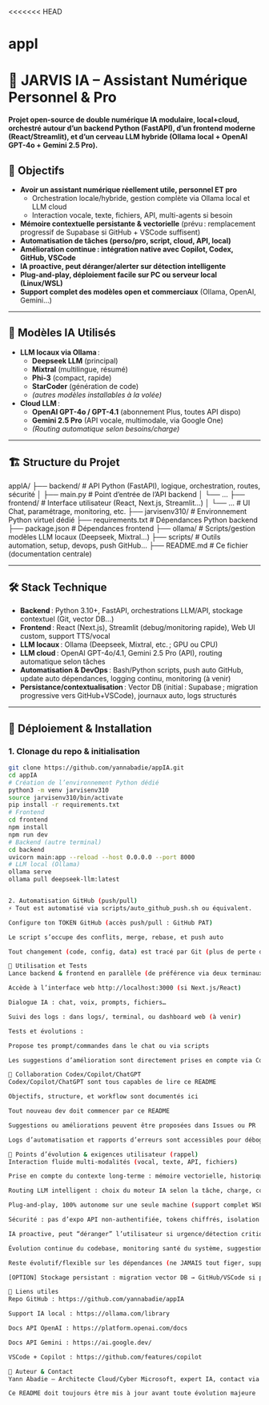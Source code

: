 <<<<<<< HEAD
# appI
# 🤖 JARVIS IA – Assistant Numérique Personnel & Pro

**Projet open-source de double numérique IA modulaire, local+cloud, orchestré autour d’un backend Python (FastAPI), d’un frontend moderne (React/Streamlit), et d’un cerveau LLM hybride (Ollama local + OpenAI GPT-4o + Gemini 2.5 Pro).**

## 🚀 Objectifs

- **Avoir un assistant numérique réellement utile, personnel ET pro**
    - Orchestration locale/hybride, gestion complète via Ollama local et LLM cloud
    - Interaction vocale, texte, fichiers, API, multi-agents si besoin
- **Mémoire contextuelle persistante & vectorielle** (prévu : remplacement progressif de Supabase si GitHub + VSCode suffisent)
- **Automatisation de tâches (perso/pro, script, cloud, API, local)**
- **Amélioration continue : intégration native avec Copilot, Codex, GitHub, VSCode**
- **IA proactive, peut déranger/alerter sur détection intelligente**
- **Plug-and-play, déploiement facile sur PC ou serveur local (Linux/WSL)**
- **Support complet des modèles open et commerciaux** (Ollama, OpenAI, Gemini…)

---

## 🧠 Modèles IA Utilisés

- **LLM locaux via Ollama** :
    - **Deepseek LLM** (principal)
    - **Mixtral** (multilingue, résumé)
    - **Phi-3** (compact, rapide)
    - **StarCoder** (génération de code)
    - *(autres modèles installables à la volée)*
- **Cloud LLM** :
    - **OpenAI GPT-4o / GPT-4.1** (abonnement Plus, toutes API dispo)
    - **Gemini 2.5 Pro** (API vocale, multimodale, via Google One)
    - *(Routing automatique selon besoins/charge)*

---

## 🏗️ Structure du Projet

appIA/
├── backend/ # API Python (FastAPI), logique, orchestration, routes, sécurité
│ ├── main.py # Point d’entrée de l’API backend
│ └── ...
├── frontend/ # Interface utilisateur (React, Next.js, Streamlit…)
│ └── ... # UI Chat, paramétrage, monitoring, etc.
├── jarvisenv310/ # Environnement Python virtuel dédié
├── requirements.txt # Dépendances Python backend
├── package.json # Dépendances frontend
├── ollama/ # Scripts/gestion modèles LLM locaux (Deepseek, Mixtral…)
├── scripts/ # Outils automation, setup, devops, push GitHub…
├── README.md # Ce fichier (documentation centrale)


---

## 🛠️ Stack Technique

- **Backend** : Python 3.10+, FastAPI, orchestrations LLM/API, stockage contextuel (Git, vector DB…)
- **Frontend** : React (Next.js), Streamlit (debug/monitoring rapide), Web UI custom, support TTS/vocal
- **LLM locaux** : Ollama (Deepseek, Mixtral, etc. ; GPU ou CPU)
- **LLM cloud** : OpenAI GPT-4o/4.1, Gemini 2.5 Pro (API), routing automatique selon tâches
- **Automatisation & DevOps** : Bash/Python scripts, push auto GitHub, update auto dépendances, logging continu, monitoring (à venir)
- **Persistance/contextualisation** : Vector DB (initial : Supabase ; migration progressive vers GitHub+VSCode), journaux auto, logs structurés

---

## 🔄 Déploiement & Installation

### 1. **Clonage du repo & initialisation**

```bash
git clone https://github.com/yannabadie/appIA.git
cd appIA
# Création de l’environnement Python dédié
python3 -m venv jarvisenv310
source jarvisenv310/bin/activate
pip install -r requirements.txt
# Frontend
cd frontend
npm install
npm run dev
# Backend (autre terminal)
cd backend
uvicorn main:app --reload --host 0.0.0.0 --port 8000
# LLM local (Ollama)
ollama serve
ollama pull deepseek-llm:latest


2. Automatisation GitHub (push/pull)
⚡️ Tout est automatisé via scripts/auto_github_push.sh ou équivalent.

Configure ton TOKEN GitHub (accès push/pull : GitHub PAT)

Le script s’occupe des conflits, merge, rebase, et push auto

Tout changement (code, config, data) est tracé par Git (plus de perte de contexte)

🏢 Utilisation et Tests
Lance backend & frontend en parallèle (de préférence via deux terminaux)

Accède à l’interface web http://localhost:3000 (si Next.js/React)

Dialogue IA : chat, voix, prompts, fichiers…

Suivi des logs : dans logs/, terminal, ou dashboard web (à venir)

Tests et évolutions :

Propose tes prompt/commandes dans le chat ou via scripts

Les suggestions d’amélioration sont directement prises en compte via Codex/Copilot (voir ci-dessous)

🤝 Collaboration Codex/Copilot/ChatGPT
Codex/Copilot/ChatGPT sont tous capables de lire ce README

Objectifs, structure, et workflow sont documentés ici

Tout nouveau dev doit commencer par ce README

Suggestions ou améliorations peuvent être proposées dans Issues ou PR

Logs d’automatisation et rapports d’erreurs sont accessibles pour débogage/évolution

🔔 Points d’évolution & exigences utilisateur (rappel)
Interaction fluide multi-modalités (vocal, texte, API, fichiers)

Prise en compte du contexte long-terme : mémoire vectorielle, historique, journal utilisateur

Routing LLM intelligent : choix du moteur IA selon la tâche, charge, coût, confidentialité

Plug-and-play, 100% autonome sur une seule machine (support complet WSL/Windows/Linux)

Sécurité : pas d’expo API non-authentifiée, tokens chiffrés, isolation du venv

IA proactive, peut “déranger” l’utilisateur si urgence/détection critique

Évolution continue du codebase, monitoring santé du système, suggestions IA

Reste évolutif/flexible sur les dépendances (ne JAMAIS tout figer, support des dernières versions)

[OPTION] Stockage persistant : migration vector DB → GitHub/VSCode si possible

🔗 Liens utiles
Repo GitHub : https://github.com/yannabadie/appIA

Support IA local : https://ollama.com/library

Docs API OpenAI : https://platform.openai.com/docs

Docs API Gemini : https://ai.google.dev/

VSCode + Copilot : https://github.com/features/copilot

📝 Auteur & Contact
Yann Abadie — Architecte Cloud/Cyber Microsoft, expert IA, contact via GitHub

Ce README doit toujours être mis à jour avant toute évolution majeure

